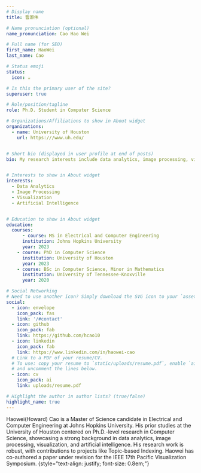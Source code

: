 ```yaml
---
# Display name
title: 曹灏伟

# Name pronunciation (optional)
name_pronunciation: Cao Hao Wei

# Full name (for SEO)
first_name: HaoWei
last_name: Cao

# Status emoji
status:
  icon: ☕️

# Is this the primary user of the site?
superuser: true

# Role/position/tagline
role: Ph.D. Student in Computer Science

# Organizations/Affiliations to show in About widget
organizations:
  - name: University of Houston
    url: https:///www.uh.edu/


# Short bio (displayed in user profile at end of posts)
bio: My research interests include data analytics, image processing, visualization, artificial intelligence.


# Interests to show in About widget
interests:
  - Data Analytics
  - Image Processing
  - Visualization
  - Artificial Intelligence


# Education to show in About widget
education:
  courses:
      - course: MS in Electrical and Computer Engineering
      institution: Johns Hopkins University
      year: 2023
    - course: PhD in Computer Science
      institution: University of Houston
      year: 2023
    - course: BSc in Computer Science, Minor in Mathematics
      institution: University of Tennessee-Knoxville
      year: 2020

# Social Networking
# Need to use another icon? Simply download the SVG icon to your `assets/media/icons/` folder.
social:
  - icon: envelope
    icon_pack: fas
    link: '/#contact'
  - icon: github
    icon_pack: fab
    link: https://github.com/hcao10
  - icon: linkedin
    icon_pack: fab
    link: https://www.linkedin.com/in/haowei-cao
  # Link to a PDF of your resume/CV.
  # To use: copy your resume to `static/uploads/resume.pdf`, enable `ai` icons in `params.yaml`,
  # and uncomment the lines below.
  - icon: cv
    icon_pack: ai
    link: uploads/resume.pdf

# Highlight the author in author lists? (true/false)
highlight_name: true
---
```


Haowei(Howard) Cao is a Master of Science candidate in Electrical and Computer Engineering at Johns Hopkins University. His prior studies at the University of Houston centered on Ph.D.-level research in Computer Science, showcasing a strong background in data analytics, image processing, visualization, and artificial intelligence. His research work is robust, with contributions to projects like Topic-based Indexing. Haowei has co-authored a paper under revision for the IEEE 17th Pacific Visualization Symposium.
{style="text-align: justify; font-size: 0.8em;"}
